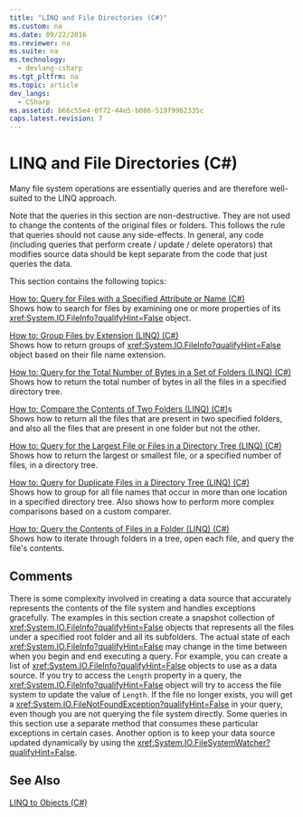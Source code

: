 ```yaml
---
title: "LINQ and File Directories (C#)"
ms.custom: na
ms.date: 09/22/2016
ms.reviewer: na
ms.suite: na
ms.technology: 
  - devlang-csharp
ms.tgt_pltfrm: na
ms.topic: article
dev_langs: 
  - CSharp
ms.assetid: b66c55e4-0f72-44e5-b086-519f9962335c
caps.latest.revision: 7
---
```

# LINQ and File Directories (C#)
Many file system operations are essentially queries and are therefore well-suited to the LINQ approach.  
  
 Note that the queries in this section are non-destructive. They are not used to change the contents of the original files or folders. This follows the rule that queries should not cause any side-effects. In general, any code (including queries that perform create / update / delete operators) that modifies source data should be kept separate from the code that just queries the data.  
  
 This section contains the following topics:  
  
 [How to: Query for Files with a Specified Attribute or Name (C#)](../vs140/how-to--query-for-files-with-a-specified-attribute-or-name--csharp-.md)  
 Shows how to search for files by examining one or more properties of its <xref:System.IO.FileInfo?qualifyHint=False> object.  
  
 [How to: Group Files by Extension (LINQ) (C#)](../vs140/how-to--group-files-by-extension--linq---csharp-.md)  
 Shows how to return groups of <xref:System.IO.FileInfo?qualifyHint=False> object based on their file name extension.  
  
 [How to: Query for the Total Number of Bytes in a Set of Folders (LINQ) (C#)](../vs140/how-to--query-for-the-total-number-of-bytes-in-a-set-of-folders--linq---csharp-.md)  
 Shows how to return the total number of bytes in all the files in a specified directory tree.  
  
 [How to: Compare the Contents of Two Folders (LINQ) (C#)](../vs140/how-to--compare-the-contents-of-two-folders--linq---csharp-.md)s  
 Shows how to return all the files that are present in two specified folders, and also all the files that are present in one folder but not the other.  
  
 [How to: Query for the Largest File or Files in a Directory Tree (LINQ) (C#)](../vs140/how-to--query-for-the-largest-file-or-files-in-a-directory-tree--linq---csharp-.md)  
 Shows how to return the largest or smallest file, or a specified number of files, in a directory tree.  
  
 [How to: Query for Duplicate Files in a Directory Tree (LINQ) (C#)](../vs140/how-to--query-for-duplicate-files-in-a-directory-tree--linq---csharp-.md)  
 Shows how to group for all file names that occur in more than one location in a specified directory tree. Also shows how to perform more complex comparisons based on a custom comparer.  
  
 [How to: Query the Contents of Files in a Folder (LINQ) (C#)](../vs140/how-to--query-the-contents-of-files-in-a-folder--linq---csharp-.md)  
 Shows how to iterate through folders in a tree, open each file, and query the file's contents.  
  
## Comments  
 There is some complexity involved in creating a data source that accurately represents the contents of the file system and handles exceptions gracefully. The examples in this section create a snapshot collection of <xref:System.IO.FileInfo?qualifyHint=False> objects that represents all the files under a specified root folder and all its subfolders. The actual state of each <xref:System.IO.FileInfo?qualifyHint=False> may change in the time between when you begin and end executing a query. For example, you can create a list of <xref:System.IO.FileInfo?qualifyHint=False> objects to use as a data source. If you try to access the `Length` property in a query, the <xref:System.IO.FileInfo?qualifyHint=False> object will try to access the file system to update the value of `Length`. If the file no longer exists, you will get a <xref:System.IO.FileNotFoundException?qualifyHint=False> in your query, even though you are not querying the file system directly. Some queries in this section use a separate method that consumes these particular exceptions in certain cases. Another option is to keep your data source updated dynamically by using the <xref:System.IO.FileSystemWatcher?qualifyHint=False>.  
  
## See Also  
 [LINQ to Objects (C#)](../vs140/linq-to-objects--csharp-.md)